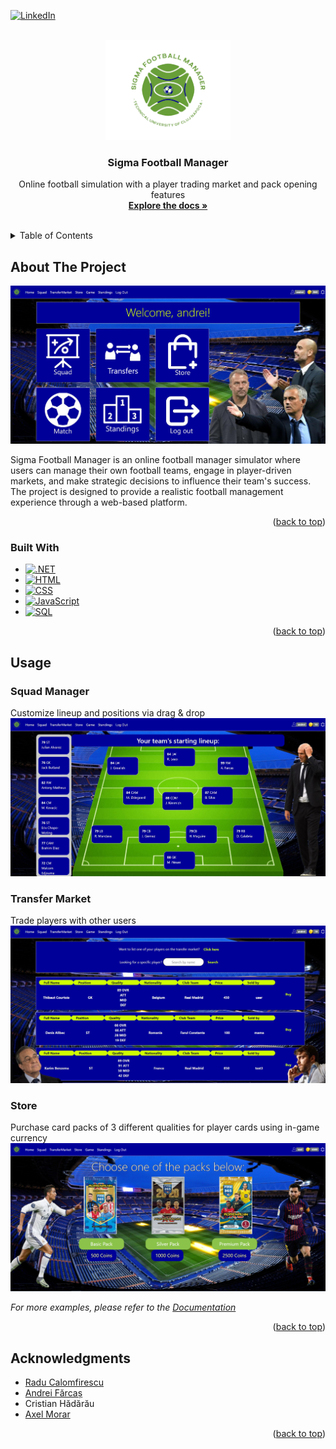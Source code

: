 <!-- Improved compatibility of back to top link: See: https://github.com/othneildrew/Best-README-Template/pull/73 -->
<a name="readme-top"></a>
<!--
*** Thanks for checking out the Best-README-Template. If you have a suggestion
*** that would make this better, please fork the repo and create a pull request
*** or simply open an issue with the tag "enhancement".
*** Don't forget to give the project a star!
*** Thanks again! Now go create something AMAZING! :D
-->



<!-- PROJECT SHIELDS -->
<!--
*** I'm using markdown "reference style" links for readability.
*** Reference links are enclosed in brackets [ ] instead of parentheses ( ).
*** See the bottom of this document for the declaration of the reference variables
*** for contributors-url, forks-url, etc. This is an optional, concise syntax you may use.
*** https://www.markdownguide.org/basic-syntax/#reference-style-links
-->
[![LinkedIn][linkedin-shield]][linkedin-url]



<!-- PROJECT LOGO -->
<br />
<div align="center">
  <a href="https://github.com/ciomin/sigma-football-manager">
    <img src="images/logo.png" alt="Logo" width="200">
  </a>

<h3 align="center">Sigma Football Manager</h3>

  <p align="center">
    Online football simulation with a player trading market and pack opening features
    <br />
    <a href="./Sigma_Football_Manager_Documentation.pdf"><strong>Explore the docs »</strong></a>
    <br />
    <br />
  </p>
</div>



<!-- TABLE OF CONTENTS -->
<details>
  <summary>Table of Contents</summary>
  <ol>
    <li>
      <a href="#about-the-project">About The Project</a>
      <ul>
        <li><a href="#built-with">Built With</a></li>
      </ul>
    </li>
    <li><a href="#usage">Usage</a></li>
    <li><a href="#acknowledgments">Acknowledgments</a></li>
  </ol>
</details>



<!-- ABOUT THE PROJECT -->
## About The Project

[![Sigma Football Manager Screenshot][product-screenshot]](https://github.com/ciomin/sigma-football-manager)

Sigma Football Manager is an online football manager simulator where users can manage their own football teams, engage in player-driven markets, and make strategic decisions to influence their team's success. The project is designed to provide a realistic football management experience through a web-based platform.

<p align="right">(<a href="#readme-top">back to top</a>)</p>



### Built With

* [![.NET][dotNET]][dotNET-url]
* [![HTML][HTML]][HTML-url]
* [![CSS][CSS]][CSS-url]
* [![JavaScript][JavaScript]][JavaScript-url]
* [![SQL][MSSQL]][MSSQL-url]

<p align="right">(<a href="#readme-top">back to top</a>)</p>



<!-- USAGE EXAMPLES -->
## Usage

### Squad Manager
Customize lineup and positions via drag & drop
![SquadViewer](images/squad.jpg)

### Transfer Market
Trade players with other users
![TransferMarket](images/transfers.jpg)

### Store
Purchase card packs of 3 different qualities for player cards using in-game currency
![Store](images/store.PNG)

_For more examples, please refer to the [Documentation](./Sigma_Football_Manager_Documentation.pdf)_

<p align="right">(<a href="#readme-top">back to top</a>)</p>



<!-- ACKNOWLEDGMENTS -->
## Acknowledgments

* [Radu Calomfirescu](https://github.com/StarSeeker17)
* [Andrei Fărcaș](https://github.com/andreiFarcas)
* Cristian Hădărău
* [Axel Morar](https://github.com/AxelBoii)

<p align="right">(<a href="#readme-top">back to top</a>)</p>



<!-- MARKDOWN LINKS & IMAGES -->
<!-- https://www.markdownguide.org/basic-syntax/#reference-style-links -->
[linkedin-shield]: https://img.shields.io/badge/-LinkedIn-black.svg?style=for-the-badge&logo=linkedin&colorB=555
[linkedin-url]: https://linkedin.com/in/cosmin-iacobut
[product-screenshot]: images/home.jpg
[dotNET]: https://img.shields.io/badge/ASP.NET-2a166a?style=for-the-badge&logo=dotnet&logoColor=%23cbbff2
[dotNET-url]: https://dotnet.microsoft.com/en-us/
[HTML]: https://img.shields.io/badge/HTML-E34F26?style=for-the-badge&logo=html5&logoColor=FFFFFF
[HTML-url]: https://developer.mozilla.org/en-US/docs/Web/HTML
[CSS]: https://img.shields.io/badge/CSS-1572B6?style=for-the-badge&logo=css3
[CSS-url]: https://developer.mozilla.org/en-US/docs/Web/CSS
[JavaScript]: https://img.shields.io/badge/JavaScript-4d4609?style=for-the-badge&logo=javascript
[JavaScript-url]: https://developer.mozilla.org/en-US/docs/Web/JavaScript
[MSSQL]: https://img.shields.io/badge/SQL_Server-107391?style=for-the-badge&logo=microsoftsqlserver
[MSSQL-url]: https://www.microsoft.com/en-us/sql-server/


